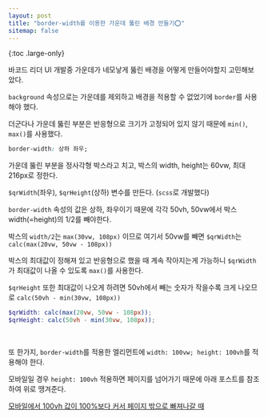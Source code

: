 ```yaml
---
layout: post
title: "border-width를 이용한 가운데 뚫린 배경 만들기⭕️"
sitemap: false
---
```


{:toc .large-only}

바코드 리더 UI 개발중 가운데가 네모낳게 뚫린 배경을 어떻게 만들어야할지 고민해보았다.

`background` 속성으로는 가운데를 제외하고 배경을 적용할 수 없었기에 `border`를 사용해야 했다.

더군다나 가운데 뚫린 부분은 반응형으로 크기가 고정되어 있지 않기 때문에 `min()`, `max()`를 사용했다.

```css
border-width: 상하 좌우;
```

가운데 뚫린 부분을 정사각형 박스라고 치고, 박스의 width, height는 60vw, 최대 216px로 정한다.

`$qrWidth`(좌우), `$qrHeight`(상하) 변수를 만든다. (`scss`로 개발했다)

`border-width` 속성의 값은 상하, 좌우이기 때문에 각각 50vh, 50vw에서 박스 width(=height)의 1/2를 빼야한다.

박스의 `width/2`는 `max(30vw, 108px)` 이므로 여기서 50vw를 빼면 `$qrWidth`는 `calc(max(20vw, 50vw - 108px))`

박스의 최대값이 정해져 있고 반응형으로 했을 때 계속 작아지는게 가능하니 `$qrWidth`가 최대값이 나올 수 있도록 `max()`를 사용한다.

`$qrHeight` 또한 최대값이 나오게 하려면 50vh에서 빼는 숫자가 작을수록 크게 나오므로 `calc(50vh - min(30vw, 108px))`

```scss
$qrWidth: calc(max(20vw, 50vw - 108px));
$qrHeight: calc(50vh - min(30vw, 108px));
```

<br/>

또 한가지, `border-width`를 적용한 엘리먼트에 `width: 100vw; height: 100vh`를 적용해야 한다.

모바일일 경우 `height: 100vh` 적용하면 페이지를 넘어가기 때문에 아래 포스트를 참조하여 위로 땡겨준다.

[모바일에서 100vh 값이 100%보다 커서 페이지 밖으로 빠져나갈 때](https://jellymando.github.io/css/2021-06-29-100vh-with-mobile/)
